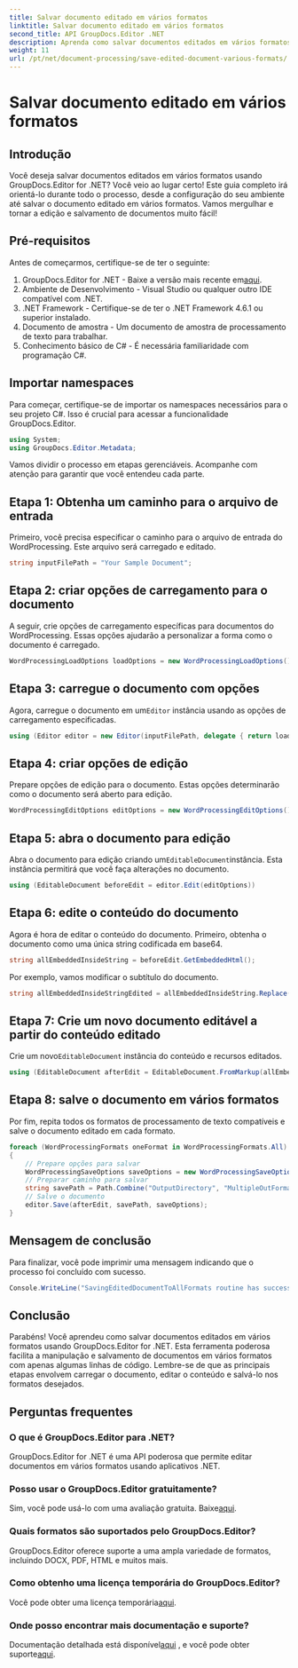 ```yaml
---
title: Salvar documento editado em vários formatos
linktitle: Salvar documento editado em vários formatos
second_title: API GroupDocs.Editor .NET
description: Aprenda como salvar documentos editados em vários formatos usando GroupDocs.Editor for .NET neste guia passo a passo abrangente.
weight: 11
url: /pt/net/document-processing/save-edited-document-various-formats/
---
```


# Salvar documento editado em vários formatos

## Introdução
Você deseja salvar documentos editados em vários formatos usando GroupDocs.Editor for .NET? Você veio ao lugar certo! Este guia completo irá orientá-lo durante todo o processo, desde a configuração do seu ambiente até salvar o documento editado em vários formatos. Vamos mergulhar e tornar a edição e salvamento de documentos muito fácil!
## Pré-requisitos
Antes de começarmos, certifique-se de ter o seguinte:
1.  GroupDocs.Editor for .NET - Baixe a versão mais recente em[aqui](https://releases.groupdocs.com/editor/net/).
2. Ambiente de Desenvolvimento - Visual Studio ou qualquer outro IDE compatível com .NET.
3. .NET Framework - Certifique-se de ter o .NET Framework 4.6.1 ou superior instalado.
4. Documento de amostra - Um documento de amostra de processamento de texto para trabalhar.
5. Conhecimento básico de C# - É necessária familiaridade com programação C#.
## Importar namespaces
Para começar, certifique-se de importar os namespaces necessários para o seu projeto C#. Isso é crucial para acessar a funcionalidade GroupDocs.Editor.
```csharp
using System;
using GroupDocs.Editor.Metadata;
```
Vamos dividir o processo em etapas gerenciáveis. Acompanhe com atenção para garantir que você entendeu cada parte.
## Etapa 1: Obtenha um caminho para o arquivo de entrada
Primeiro, você precisa especificar o caminho para o arquivo de entrada do WordProcessing. Este arquivo será carregado e editado.
```csharp
string inputFilePath = "Your Sample Document";
```
## Etapa 2: criar opções de carregamento para o documento
A seguir, crie opções de carregamento específicas para documentos do WordProcessing. Essas opções ajudarão a personalizar a forma como o documento é carregado.
```csharp
WordProcessingLoadOptions loadOptions = new WordProcessingLoadOptions();
```
## Etapa 3: carregue o documento com opções
 Agora, carregue o documento em um`Editor` instância usando as opções de carregamento especificadas.
```csharp
using (Editor editor = new Editor(inputFilePath, delegate { return loadOptions; }))
```
## Etapa 4: criar opções de edição
Prepare opções de edição para o documento. Estas opções determinarão como o documento será aberto para edição.
```csharp
WordProcessingEditOptions editOptions = new WordProcessingEditOptions();
```
## Etapa 5: abra o documento para edição
 Abra o documento para edição criando um`EditableDocument`instância. Esta instância permitirá que você faça alterações no documento.
```csharp
using (EditableDocument beforeEdit = editor.Edit(editOptions))
```
## Etapa 6: edite o conteúdo do documento
Agora é hora de editar o conteúdo do documento. Primeiro, obtenha o documento como uma única string codificada em base64.
```csharp
string allEmbeddedInsideString = beforeEdit.GetEmbeddedHtml();
```
Por exemplo, vamos modificar o subtítulo do documento.
```csharp
string allEmbeddedInsideStringEdited = allEmbeddedInsideString.Replace("Subtitle", "Edited subtitle");
```
## Etapa 7: Crie um novo documento editável a partir do conteúdo editado
 Crie um novo`EditableDocument` instância do conteúdo e recursos editados.
```csharp
using (EditableDocument afterEdit = EditableDocument.FromMarkup(allEmbeddedInsideStringEdited, null))
```
## Etapa 8: salve o documento em vários formatos
Por fim, repita todos os formatos de processamento de texto compatíveis e salve o documento editado em cada formato.
```csharp
foreach (WordProcessingFormats oneFormat in WordProcessingFormats.All)
{
    // Prepare opções para salvar
    WordProcessingSaveOptions saveOptions = new WordProcessingSaveOptions(oneFormat);
    // Preparar caminho para salvar
    string savePath = Path.Combine("OutputDirectory", "MultipleOutFormats." + saveOptions.OutputFormat.Extension);
    // Salve o documento
    editor.Save(afterEdit, savePath, saveOptions);
}
```
## Mensagem de conclusão
Para finalizar, você pode imprimir uma mensagem indicando que o processo foi concluído com sucesso.
```csharp
Console.WriteLine("SavingEditedDocumentToAllFormats routine has successfully finished");
```
## Conclusão
Parabéns! Você aprendeu como salvar documentos editados em vários formatos usando GroupDocs.Editor for .NET. Esta ferramenta poderosa facilita a manipulação e salvamento de documentos em vários formatos com apenas algumas linhas de código. Lembre-se de que as principais etapas envolvem carregar o documento, editar o conteúdo e salvá-lo nos formatos desejados.
## Perguntas frequentes
### O que é GroupDocs.Editor para .NET?
GroupDocs.Editor for .NET é uma API poderosa que permite editar documentos em vários formatos usando aplicativos .NET.
### Posso usar o GroupDocs.Editor gratuitamente?
 Sim, você pode usá-lo com uma avaliação gratuita. Baixe[aqui](https://releases.groupdocs.com/).
### Quais formatos são suportados pelo GroupDocs.Editor?
GroupDocs.Editor oferece suporte a uma ampla variedade de formatos, incluindo DOCX, PDF, HTML e muitos mais.
### Como obtenho uma licença temporária do GroupDocs.Editor?
 Você pode obter uma licença temporária[aqui](https://purchase.groupdocs.com/temporary-license/).
### Onde posso encontrar mais documentação e suporte?
 Documentação detalhada está disponível[aqui](https://tutorials.groupdocs.com/editor/net/) , e você pode obter suporte[aqui](https://forum.groupdocs.com/c/editor/20).